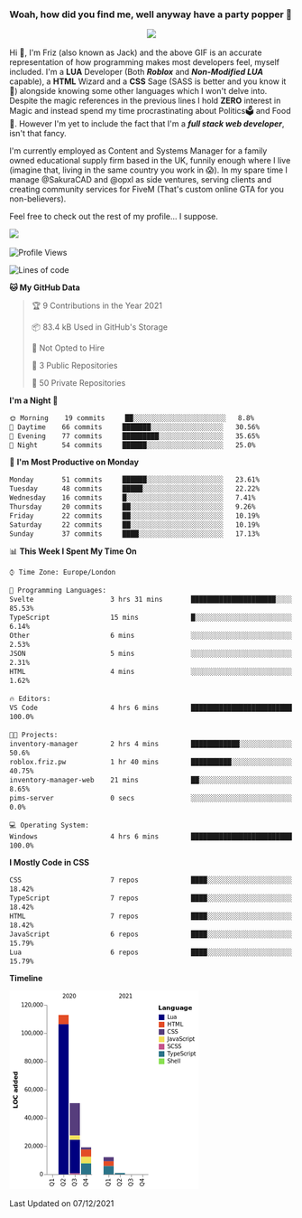 ### Woah, how did you find me, well anyway have a party popper 🎉

<p align="center">
  <img  src="https://66.media.tumblr.com/d2766024a15e8c140bf20f314664eed2/d1615166bf58615c-d8/s400x600/aabc473a64edc43599d5345fd1e9e792d66ecc48.gifv">
</p>

Hi :wave:, I'm Friz (also known as Jack) and the above GIF is an accurate representation of how programming makes most developers feel, myself included. I'm a **LUA** Developer (Both ***Roblox*** and ***Non-Modified LUA*** capable), a **HTML** Wizard and a **CSS** Sage (SASS is better and you know it :pray:) alongside knowing some other languages which I won't delve into. Despite the magic references in the previous lines I hold **ZERO** interest in Magic and instead spend my time procrastinating about Politics🗳️ and Food🍔. However I'm yet to include the fact that I'm a ***full stack web developer***, isn't that fancy.

I'm currently employed as Content and Systems Manager for a family owned educational supply firm based in the UK, funnily enough where I live (imagine that, living in the same country you work in 😱). In my spare time I manage @SakuraCAD and @opxl as side ventures, serving clients and creating community services for FiveM (That's custom online GTA for you non-believers).

Feel free to check out the rest of my profile... I suppose.

<a href="https://github.com/anuraghazra/github-readme-stats">
  <img  src="https://github-readme-stats.vercel.app/api?username=JackOPXL&count_private=true&show_icons=true&theme=tokyonight" />
</a>



<!--START_SECTION:waka-->
![Profile Views](http://img.shields.io/badge/Profile%20Views-0-blue)

![Lines of code](https://img.shields.io/badge/From%20Hello%20World%20I%27ve%20Written-197%20Thousand%20lines%20of%20code-blue)

**🐱 My GitHub Data** 

> 🏆 9 Contributions in the Year 2021
 > 
> 📦 83.4 kB Used in GitHub's Storage 
 > 
> 🚫 Not Opted to Hire
 > 
> 📜 3 Public Repositories 
 > 
> 🔑 50 Private Repositories  
 > 
**I'm a Night 🦉** 

```text
🌞 Morning    19 commits     ██░░░░░░░░░░░░░░░░░░░░░░░   8.8% 
🌆 Daytime    66 commits     ███████░░░░░░░░░░░░░░░░░░   30.56% 
🌃 Evening    77 commits     █████████░░░░░░░░░░░░░░░░   35.65% 
🌙 Night      54 commits     ██████░░░░░░░░░░░░░░░░░░░   25.0%

```
📅 **I'm Most Productive on Monday** 

```text
Monday       51 commits     ██████░░░░░░░░░░░░░░░░░░░   23.61% 
Tuesday      48 commits     █████░░░░░░░░░░░░░░░░░░░░   22.22% 
Wednesday    16 commits     █░░░░░░░░░░░░░░░░░░░░░░░░   7.41% 
Thursday     20 commits     ██░░░░░░░░░░░░░░░░░░░░░░░   9.26% 
Friday       22 commits     ██░░░░░░░░░░░░░░░░░░░░░░░   10.19% 
Saturday     22 commits     ██░░░░░░░░░░░░░░░░░░░░░░░   10.19% 
Sunday       37 commits     ████░░░░░░░░░░░░░░░░░░░░░   17.13%

```


📊 **This Week I Spent My Time On** 

```text
⌚︎ Time Zone: Europe/London

💬 Programming Languages: 
Svelte                   3 hrs 31 mins       █████████████████████░░░░   85.53% 
TypeScript               15 mins             █░░░░░░░░░░░░░░░░░░░░░░░░   6.14% 
Other                    6 mins              ░░░░░░░░░░░░░░░░░░░░░░░░░   2.53% 
JSON                     5 mins              ░░░░░░░░░░░░░░░░░░░░░░░░░   2.31% 
HTML                     4 mins              ░░░░░░░░░░░░░░░░░░░░░░░░░   1.62%

🔥 Editors: 
VS Code                  4 hrs 6 mins        █████████████████████████   100.0%

🐱‍💻 Projects: 
inventory-manager        2 hrs 4 mins        ████████████░░░░░░░░░░░░░   50.6% 
roblox.friz.pw           1 hr 40 mins        ██████████░░░░░░░░░░░░░░░   40.75% 
inventory-manager-web    21 mins             ██░░░░░░░░░░░░░░░░░░░░░░░   8.65% 
pims-server              0 secs              ░░░░░░░░░░░░░░░░░░░░░░░░░   0.0%

💻 Operating System: 
Windows                  4 hrs 6 mins        █████████████████████████   100.0%

```

**I Mostly Code in CSS** 

```text
CSS                      7 repos             ████░░░░░░░░░░░░░░░░░░░░░   18.42% 
TypeScript               7 repos             ████░░░░░░░░░░░░░░░░░░░░░   18.42% 
HTML                     7 repos             ████░░░░░░░░░░░░░░░░░░░░░   18.42% 
JavaScript               6 repos             ████░░░░░░░░░░░░░░░░░░░░░   15.79% 
Lua                      6 repos             ████░░░░░░░░░░░░░░░░░░░░░   15.79%

```


**Timeline**

![Chart not found](https://raw.githubusercontent.com/JackOPXL/JackOPXL/master/charts/bar_graph.png) 


 Last Updated on 07/12/2021
<!--END_SECTION:waka-->


